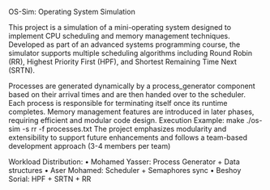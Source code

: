 OS-Sim: Operating System Simulation

This project is a simulation of a mini-operating system designed to implement CPU scheduling and memory management techniques. Developed as part of an advanced systems programming course, the simulator supports multiple scheduling algorithms including Round Robin (RR), Highest Priority First (HPF), and Shortest Remaining Time Next (SRTN).

Processes are generated dynamically by a process_generator component based on their arrival times and are then handed over to the scheduler. Each process is responsible for terminating itself once its runtime completes. Memory management features are introduced in later phases, requiring efficient and modular code design. 
Execution Example:
make
./os-sim -s rr -f processes.txt
The project emphasizes modularity and extensibility to support future enhancements and follows a team-based development approach (3-4 members per team) 



Workload Distribution:
•	Mohamed Yasser: Process Generator + Data structures
•	Aser Mohamed: Scheduler + Semaphores sync
•	Beshoy Sorial: HPF + SRTN + RR

